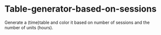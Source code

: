 # Table-generator-based-on-sessions
Generate a (time)table and color it based on number of sessions and the number of units (hours). 
